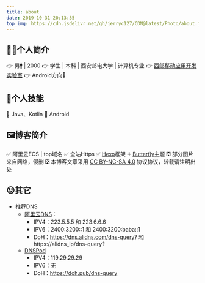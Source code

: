 ```yaml
---
title: about
date: 2019-10-31 20:13:55
top_img: https://cdn.jsdelivr.net/gh/jerryc127/CDN@latest/Photo/about.jpg
---
```

## 👨‍💼个人简介
👉 男🚹 | 2000
👉 学生 | 本科 | 西安邮电大学 | 计算机专业
👉 [西邮移动应用开发实验室](https://mobile.xiyou.edu.cn/index.html)
👉 Android方向📱

## 🔑个人技能
🔧 Java、Kotlin
🔧 Android

## 🖼博客简介
✅ 阿里云ECS | top域名
✅ 全站Https
✅ [Hexo](https://hexo.io/zh-cn/)框架 ➕ [Butterfly](https://github.com/jerryc127/hexo-theme-butterfly)主题
❎ 部分图片来自网络，侵删
❎ 本博客文章采用 [CC BY-NC-SA 4.0](https://creativecommons.org/licenses/by-nc-sa/4.0/deed.zh) 协议协议，转载请注明出处

## 😝其它
- 推荐DNS
  - [阿里云DNS](https://www.alidns.com/?spm=a2chw.13814944.0.0.128017606geCYL)：
    - IPV4：223.5.5.5 和 223.6.6.6
    - IPV6：2400:3200::1 和 2400:3200:baba::1
    - DoH：https://dns.alidns.com/dns-query? 和 https://alidns_ip/dns-query?
  - [DNSPod](https://www.dnspod.cn/Products/Public.DNS)
    - IPV4：119.29.29.29
    - IPV6：无
    - DoH：https://doh.pub/dns-query